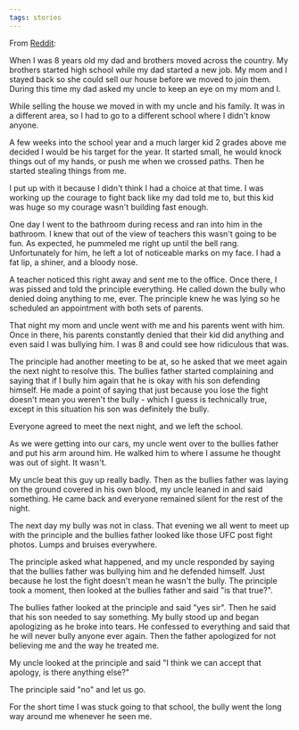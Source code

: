 ```yaml
---
tags: stories
---
```


From [Reddit](https://www.reddit.com/r/MaliciousCompliance/comments/ethkom/my_bully/):

When I was 8 years old my dad and brothers moved across the country. My brothers started high school while my dad started a new job. My mom and I stayed back so she could sell our house before we moved to join them. During this time my dad asked my uncle to keep an eye on my mom and I.

While selling the house we moved in with my uncle and his family. It was in a different area, so I had to go to a different school where I didn't know anyone.

A few weeks into the school year and a much larger kid 2 grades above me decided I would be his target for the year. It started small, he would knock things out of my hands, or push me when we crossed paths. Then he started stealing things from me.

I put up with it because I didn't think I had a choice at that time. I was working up the courage to fight back like my dad told me to, but this kid was huge so my courage wasn't building fast enough.

One day I went to the bathroom during recess and ran into him in the bathroom. I knew that out of the view of teachers this wasn't going to be fun. As expected, he pummeled me right up until the bell rang. Unfortunately for him, he left a lot of noticeable marks on my face. I had a fat lip, a shiner, and a bloody nose.

A teacher noticed this right away and sent me to the office. Once there, I was pissed and told the principle everything. He called down the bully who denied doing anything to me, ever. The principle knew he was lying so he scheduled an appointment with both sets of parents.

That night my mom and uncle went with me and his parents went with him. Once in there, his parents constantly denied that their kid did anything and even said I was bullying him. I was 8 and could see how ridiculous that was.

The principle had another meeting to be at, so he asked that we meet again the next night to resolve this. The bullies father started complaining and saying that if I bully him again that he is okay with his son defending himself. He made a point of saying that just because you lose the fight doesn't mean you weren't the bully - which I guess is technically true, except in this situation his son was definitely the bully.

Everyone agreed to meet the next night, and we left the school.

As we were getting into our cars, my uncle went over to the bullies father and put his arm around him. He walked him to where I assume he thought was out of sight. It wasn't.

My uncle beat this guy up really badly. Then as the bullies father was laying on the ground covered in his own blood, my uncle leaned in and said something. He came back and everyone remained silent for the rest of the night.

The next day my bully was not in class. That evening we all went to meet up with the principle and the bullies father looked like those UFC post fight photos. Lumps and bruises everywhere.

The principle asked what happened, and my uncle responded by saying that the bullies father was bullying him and he defended himself. Just because he lost the fight doesn't mean he wasn't the bully. The principle took a moment, then looked at the bullies father and said "is that true?".

The bullies father looked at the principle and said "yes sir". Then he said that his son needed to say something. My bully stood up and began apologizing as he broke into tears. He confessed to everything and said that he will never bully anyone ever again. Then the father apologized for not believing me and the way he treated me.

My uncle looked at the principle and said "I think we can accept that apology, is there anything else?"

The principle said "no" and let us go.

For the short time I was stuck going to that school, the bully went the long way around me whenever he seen me.